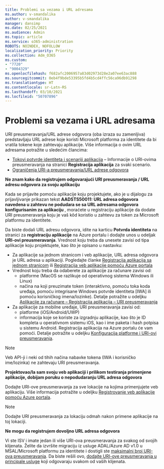 ```yaml
---
title: Problemi sa vezama i URL adresama
ms.author: v-smandalika
author: v-smandalika
manager: dansimp
ms.date: 02/25/2021
ms.audience: Admin
ms.topic: article
ms.service: o365-administration
ROBOTS: NOINDEX, NOFOLLOW
localization_priority: Priority
ms.collection: Adm_O365
ms.custom:
- "7720"
- "9004329"
ms.openlocfilehash: f682afc2006957a83d02973d28e2a07ee63ac888
ms.sourcegitcommit: 0eb4f9bde53395b5fd4b5cd4ffc56ca96db91298
ms.translationtype: HT
ms.contentlocale: sr-Latn-RS
ms.lasthandoff: 03/10/2021
ms.locfileid: "50707896"
---
```

# <a name="issues-with-links-and-urls"></a>Problemi sa vezama i URL adresama

URI preusmeravanja/URL adrese odgovora (oba izraza su zamenljiva) predstavljaju URL adrese koje koristi Microsoft platforma za identitete da bi vratila tokene koje zahtevaju aplikacije. Više informacija o ovim URL adresama potražite u sledećim člancima:

- [Tokovi potvrde identiteta i scenariji aplikacija](https://docs.microsoft.com/azure/active-directory/develop/authentication-flows-app-scenarios) – Informacije o URI-ovima preusmeravanja na stranici **Registracija aplikacija** za svaki scenario.
- [Ograničenja URI-a preusmeravanja/URL adrese odgovora](https://docs.microsoft.com/azure/active-directory/develop/reply-url)

**Ne znam kako da registrujem odgovarajući URI preusmeravanja / URL adresu odgovora za svoju aplikaciju**

Kada se prijavite pomoću aplikacije koju projektujete, ako je u dijalogu za prijavljivanje prikazan tekst **AADSTS50011: URL adresa odgovora navedena u zahtevu ne podudara se sa URL adresama odgovora konfigurisanim za aplikaciju <your app ID>**, moraćete u registraciju aplikacije da dodate URI preusmeravanja koju je vaš kôd koristio u zahtevu za token za Microsoft platformu za identitete.

Da biste dodali URL adresu odgovora, idite na karticu **Potvrda identiteta** na stranici za **registraciju aplikacije** na Azure portalu i dodajte unos u odeljak **URI-ovi preusmeravanja**. Vrednost koju treba da unesete zavisi od tipa aplikacije koju projektujete, kao što je opisano u nastavku:

- Za aplikacije sa jednom stranicom i veb aplikacije, URL adresa odgovora je URL adresa u aplikaciji. Pogledajte članke [Registracija aplikacija sa jednom stranicom](https://docs.microsoft.com/azure/active-directory/develop/scenario-spa-app-registration#register-a-redirect-uri) ili [Registracija veb aplikacije pomoću Azure portala](https://docs.microsoft.com/azure/active-directory/develop/scenario-web-app-sign-user-app-registration?tabs=aspnetcore#register-an-app-using-azure-portal)
- Vrednost koju treba da odaberete za aplikacije za računare zavisi od:
    - platforme (MacOS se razlikuje od operativnog sistema Windows ili Linux)
    - načina na koji preuzimate token (interaktivno, pomoću toka koda uređaja, pomoću integrisane Windows potvrde identiteta [IWA] ili pomoću korisničkog imena/lozinke).
    Detalje potražite u odeljku [Aplikacije za računare – Registracija aplikacija – URI preusmeravanja](https://docs.microsoft.com/azure/active-directory/develop/scenario-desktop-app-registration#redirect-uris)
- Za aplikacije za mobilne uređaje, URI preusmeravanja zavisi od:
    - platforme (iOS/Android/UWP)
    - informacija koje se koriste za izgradnju aplikacije, kao što je ID kompleta u operativnom sistemu iOS, kao i ime paketa i hash potpisa u sistemu Android. Registracija aplikacija na Azure portalu će vam pomoći. Detalje potražite u odeljku [Konfiguracija platforme i URI-ovi preusmeravanja](https://docs.microsoft.com/azure/active-directory/develop/scenario-mobile-app-registration#platform-configuration-and-redirect-uris).

> [!NOTE]
> Veb API-ji i neki od tihih načina nabavke tokena (IWA i korisničko ime/lozinka) ne zahtevaju URI preusmeravanja.

**Projektovao/la sam svoju veb aplikaciji i prilikom testiranja primenjene aplikacije, dobijam poruku o nepodudaranju URL adresa odgovora**

Dodajte URI-ove preusmeravanja za sve lokacije na kojima primenjujete veb aplikaciju. Više informacija potražite u odeljku [Registrovanje veb aplikacije pomoću Azure portala](https://docs.microsoft.com/azure/active-directory/develop/scenario-web-app-sign-user-app-registration).

> [!NOTE]
> Dodajte URI preusmeravanja za lokaciju odmah nakon primene aplikacije na toj lokaciji.

**Ne mogu da registrujem dovoljno URL adresa odgovora**

Vi ste ISV i imate jedan ili više URI-ova preusmeravanja za svakog od svojih klijenata. Želite da izvršite migraciju iz usluge ADAL/Azure AD v1.0 u MSAL/Microsoft platformu za identitete i dostigli ste [maksimalni broj URI-ova preusmeravanja](https://docs.microsoft.com/azure/active-directory/develop/reply-url#maximum-number-of-redirect-uris). Da biste rešili ovo, [dodajte URI-ove preusmeravanja u principale usluge](https://docs.microsoft.com/azure/active-directory/develop/reply-url#add-redirect-uris-to-service-principals) koji odgovaraju svakom od vaših klijenata.
